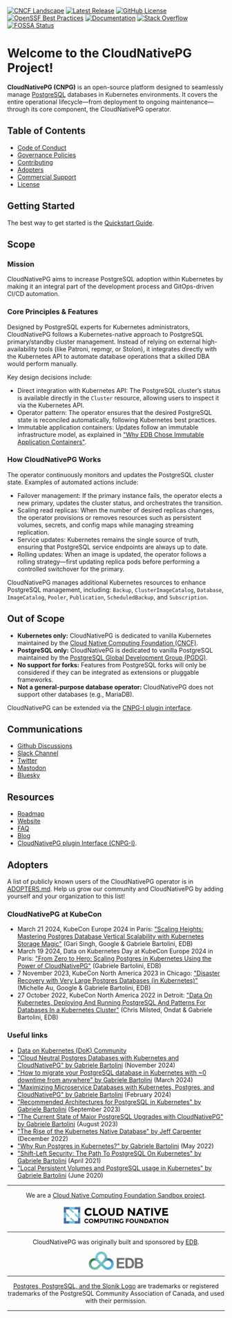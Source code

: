 [![CNCF Landscape](https://img.shields.io/badge/CNCF%20Landscape-5699C6)][cncf-landscape]
[![Latest Release](https://img.shields.io/github/v/release/cloudnative-pg/cloudnative-pg.svg)][latest-release]
[![GitHub License](https://img.shields.io/github/license/cloudnative-pg/cloudnative-pg)][license]
[![OpenSSF Best Practices](https://www.bestpractices.dev/projects/9933/badge)][openssf]
[![Documentation][documentation-badge]][documentation]
[![Stack Overflow](https://img.shields.io/badge/stackoverflow-cloudnative--pg-blue?logo=stackoverflow&logoColor=%23F48024&link=https%3A%2F%2Fstackoverflow.com%2Fquestions%2Ftagged%2Fcloudnative-pg)][stackoverflow]
[![FOSSA Status][fossa-badge]][fossa]

# Welcome to the CloudNativePG Project!

**CloudNativePG (CNPG)** is an open-source platform designed to seamlessly
manage [PostgreSQL](https://www.postgresql.org/) databases in Kubernetes
environments. It covers the entire operational lifecycle—from deployment to
ongoing maintenance—through its core component, the CloudNativePG operator.

## Table of Contents

- [Code of Conduct](CODE_OF_CONDUCT.md)
- [Governance Policies](https://github.com/cloudnative-pg/governance/blob/main/GOVERNANCE.md)
- [Contributing](CONTRIBUTING.md)
- [Adopters](ADOPTERS.md)
- [Commercial Support](https://cloudnative-pg.io/support/)
- [License](LICENSE)

## Getting Started

The best way to get started is the [Quickstart Guide](https://cloudnative-pg.io/documentation/current/quickstart/).

## Scope

### Mission

CloudNativePG aims to increase PostgreSQL adoption within Kubernetes by making
it an integral part of the development process and GitOps-driven CI/CD
automation.

### Core Principles & Features

Designed by PostgreSQL experts for Kubernetes administrators, CloudNativePG
follows a Kubernetes-native approach to PostgreSQL primary/standby cluster
management. Instead of relying on external high-availability tools (like
Patroni, repmgr, or Stolon), it integrates directly with the Kubernetes API to
automate database operations that a skilled DBA would perform manually.

Key design decisions include:

- Direct integration with Kubernetes API: The PostgreSQL cluster’s status is
  available directly in the `Cluster` resource, allowing users to inspect it
  via the Kubernetes API.
- Operator pattern: The operator ensures that the desired PostgreSQL state is
  reconciled automatically, following Kubernetes best practices.
- Immutable application containers: Updates follow an immutable infrastructure
  model, as explained in
  ["Why EDB Chose Immutable Application Containers"](https://www.enterprisedb.com/blog/why-edb-chose-immutable-application-containers).

### How CloudNativePG Works

The operator continuously monitors and updates the PostgreSQL cluster state.
Examples of automated actions include:

- Failover management: If the primary instance fails, the operator elects a new
  primary, updates the cluster status, and orchestrates the transition.
- Scaling read replicas: When the number of desired replicas changes, the
  operator provisions or removes resources such as persistent volumes, secrets,
  and config maps while managing streaming replication.
- Service updates: Kubernetes remains the single source of truth, ensuring
  that PostgreSQL service endpoints are always up to date.
- Rolling updates: When an image is updated, the operator follows a rolling
  strategy—first updating replica pods before performing a controlled
  switchover for the primary.

CloudNativePG manages additional Kubernetes resources to enhance PostgreSQL
management, including: `Backup`, `ClusterImageCatalog`, `Database`,
`ImageCatalog`, `Pooler`, `Publication`, `ScheduledBackup`, and `Subscription`.

## Out of Scope

- **Kubernetes only:** CloudNativePG is dedicated to vanilla Kubernetes
  maintained by the [Cloud Native Computing Foundation
  (CNCF)](https://kubernetes.io/).
- **PostgreSQL only:** CloudNativePG is dedicated to vanilla PostgreSQL
  maintained by the [PostgreSQL Global Development Group
  (PGDG)](https://www.postgresql.org/about/).
- **No support for forks:** Features from PostgreSQL forks will only be
  considered if they can be integrated as extensions or pluggable frameworks.
- **Not a general-purpose database operator:** CloudNativePG does not support
  other databases (e.g., MariaDB).

CloudNativePG can be extended via the [CNPG-I plugin interface](https://github.com/cloudnative-pg/cnpg-i).

## Communications

- [Github Discussions](https://github.com/cloudnative-pg/cloudnative-pg/discussions)
- [Slack Channel](https://join.slack.com/t/cloudnativepg/shared_invite/zt-30a6l6bp3-u1lNAmh~N02Cfiv2utKTFg)
- [Twitter](https://twitter.com/CloudNativePg)
- [Mastodon](https://mastodon.social/@CloudNativePG)
- [Bluesky](https://bsky.app/profile/cloudnativepg.bsky.social)

## Resources

- [Roadmap](https://github.com/orgs/cloudnative-pg/projects/1)
- [Website](https://cloudnative-pg.io)
- [FAQ](docs/src/faq.md)
- [Blog](https://cloudnative-pg.io/blog/)
- [CloudNativePG plugin Interface (CNPG-I)](https://github.com/cloudnative-pg/cnpg-i).

## Adopters

A list of publicly known users of the CloudNativePG operator is in [ADOPTERS.md](ADOPTERS.md).
Help us grow our community and CloudNativePG by adding yourself and your
organization to this list!

### CloudNativePG at KubeCon

- March 21 2024, KubeCon Europe 2024 in Paris: ["Scaling Heights: Mastering Postgres Database Vertical Scalability with Kubernetes Storage Magic"](https://kccnceu2024.sched.com/event/1YeM4/scaling-heights-mastering-postgres-database-vertical-scalability-with-kubernetes-storage-magic-gabriele-bartolini-edb-gari-singh-google) (Gari Singh, Google & Gabriele Bartolini, EDB)
- March 19 2024, Data on Kubernetes Day at KubeCon Europe 2024 in Paris: ["From Zero to Hero: Scaling Postgres in Kubernetes Using the Power of CloudNativePG"](https://colocatedeventseu2024.sched.com/event/1YFha/from-zero-to-hero-scaling-postgres-in-kubernetes-using-the-power-of-cloudnativepg-gabriele-bartolini-edb) (Gabriele Bartolini, EDB)
- 7 November 2023, KubeCon North America 2023 in Chicago: ["Disaster Recovery with Very Large Postgres Databases (in Kubernetes)"](https://kccncna2023.sched.com/event/1R2ml/disaster-recovery-with-very-large-postgres-databases-gabriele-bartolini-edb-michelle-au-google) (Michelle Au, Google & Gabriele Bartolini, EDB)
- 27 October 2022, KubeCon North America 2022 in Detroit: ["Data On Kubernetes, Deploying And Running PostgreSQL And Patterns For Databases In a Kubernetes Cluster"](https://kccncna2022.sched.com/event/182GB/data-on-kubernetes-deploying-and-running-postgresql-and-patterns-for-databases-in-a-kubernetes-cluster-chris-milsted-ondat-gabriele-bartolini-edb) (Chris Milsted, Ondat & Gabriele Bartolini, EDB)

### Useful links

- [Data on Kubernetes (DoK) Community](https://dok.community/)
- ["Cloud Neutral Postgres Databases with Kubernetes and CloudNativePG" by Gabriele Bartolini](https://www.cncf.io/blog/2024/11/20/cloud-neutral-postgres-databases-with-kubernetes-and-cloudnativepg/) (November 2024)
- ["How to migrate your PostgreSQL database in Kubernetes with ~0 downtime from anywhere" by Gabriele Bartolini](https://gabrielebartolini.it/articles/2024/03/cloudnativepg-recipe-5-how-to-migrate-your-postgresql-database-in-kubernetes-with-~0-downtime-from-anywhere/) (March 2024)
- ["Maximizing Microservice Databases with Kubernetes, Postgres, and CloudNativePG" by Gabriele Bartolini](https://gabrielebartolini.it/articles/2024/02/maximizing-microservice-databases-with-kubernetes-postgres-and-cloudnativepg/) (February 2024)
- ["Recommended Architectures for PostgreSQL in Kubernetes" by Gabriele Bartolini](https://www.cncf.io/blog/2023/09/29/recommended-architectures-for-postgresql-in-kubernetes/) (September 2023)
- ["The Current State of Major PostgreSQL Upgrades with CloudNativePG" by Gabriele Bartolini](https://www.enterprisedb.com/blog/current-state-major-postgresql-upgrades-cloudnativepg-kubernetes) (August 2023)
- ["The Rise of the Kubernetes Native Database" by Jeff Carpenter](https://thenewstack.io/the-rise-of-the-kubernetes-native-database/) (December 2022)
- ["Why Run Postgres in Kubernetes?" by Gabriele Bartolini](https://cloudnativenow.com/kubecon-cnc-eu-2022/why-run-postgres-in-kubernetes/) (May 2022)
- ["Shift-Left Security: The Path To PostgreSQL On Kubernetes" by Gabriele Bartolini](https://www.tfir.io/shift-left-security-the-path-to-postgresql-on-kubernetes/) (April 2021)
- ["Local Persistent Volumes and PostgreSQL usage in Kubernetes" by Gabriele Bartolini](https://www.2ndquadrant.com/en/blog/local-persistent-volumes-and-postgresql-usage-in-kubernetes/) (June 2020)

---

<p align="center">
We are a <a href="https://www.cncf.io/sandbox-projects/">Cloud Native Computing Foundation Sandbox project</a>.
</p>

<p style="text-align:center;" align="center">
      <picture align="center">
         <source media="(prefers-color-scheme: dark)" srcset="https://github.com/cncf/artwork/blob/main/other/cncf/horizontal/white/cncf-white.svg?raw=true">
         <source media="(prefers-color-scheme: light)" srcset="https://github.com/cncf/artwork/blob/main/other/cncf/horizontal/color/cncf-color.svg?raw=true">
         <img align="center" src="https://github.com/cncf/artwork/blob/main/other/cncf/horizontal/color/cncf-color.svg?raw=true" alt="CNCF logo" width="50%"/>
      </picture>
</p>

---

<p align="center">
CloudNativePG was originally built and sponsored by <a href="https://www.enterprisedb.com">EDB</a>.
</p>

<p style="text-align:center;" align="center">
      <picture align="center">
         <source media="(prefers-color-scheme: dark)" srcset="https://raw.githubusercontent.com/cloudnative-pg/.github/main/logo/edb_landscape_color_white.svg">
         <source media="(prefers-color-scheme: light)" srcset="https://raw.githubusercontent.com/cloudnative-pg/.github/main/logo/edb_landscape_color_grey.svg">
         <img align="center" src="https://raw.githubusercontent.com/cloudnative-pg/.github/main/logo/edb_landscape_color_grey.svg" alt="EDB logo" width="25%"/>
      </picture>
</p>

---

<p align="center">
<a href="https://www.postgresql.org/about/policies/trademarks/">Postgres, PostgreSQL, and the Slonik Logo</a>
are trademarks or registered trademarks of the PostgreSQL Community Association
of Canada, and used with their permission.
</p>

---

[cncf-landscape]: https://landscape.cncf.io/?item=app-definition-and-development--database--cloudnativepg
[stackoverflow]: https://stackoverflow.com/questions/tagged/cloudnative-pg
[latest-release]: https://github.com/cloudnative-pg/cloudnative-pg/releases/latest
[documentation]: https://cloudnative-pg.io/documentation/current/
[license]: https://github.com/cloudnative-pg/cloudnative-pg?tab=Apache-2.0-1-ov-file#readme
[openssf]: https://www.bestpractices.dev/projects/9933
[documentation-badge]: https://img.shields.io/badge/Documentation-white?logo=data%3Aimage%2Fpng%3Bbase64%2CiVBORw0KGgoAAAANSUhEUgAAACAAAAAgCAYAAABzenr0AAAGN0lEQVR4nJRXXWwcVxU%2B8%2F%2BzP%2BPZtR2v7dqy07jUJUALNaiK6lZyUVVKWgGKaIv8QCMekBAVQlQICcEzVZFQVYFKQhASEBHlISJPCRJEshTFChgrIYHEiYMh69jetffHM7Mzc%2B9Bs7vjnTs7yZpZWbt37s%2F5zne%2Bc861CD0eXRkbHc3NfjeffvxNAGEAgULD2756v35%2B3qe1Nc4fnQVEXlA2LnOcXlCF8S%2B6vvVgq%2FL3M65X3e51PvfQCU4WJgZe%2B8GQ8fS7AKgjBB8KEHwjDXZSjkf0CREAaXM2eI9c65siqWxWl360Xl74ANHz%2Fy8AitxnTBfmz%2BhyYS4wGhwObQCIHSA0AigOMBzvOsXzd4pnjyL6NMmWEH8hi2b28Og3%2FqRJA0ewfQy0v1vGO2NovwPo%2FEU%2FwVgSU1PI%2BSu79v3lJAB8HM%2BTI%2FO%2FUUXzM4xHIe0xI4DdRqOAwnF%2F38ePPyzaDIDh%2FMxcWh462m08aojuGY97C0nrAEHg9BlF0fmeAPr0J15vbaKsp0BZQzEDEAlP9B209UIIVXUta%2FQEQHwxgxFjTc%2BRskAwrgVWmHtg22vMPJwLDqGUNJIAMHVAkGu3WdpZz6NAkgSXpINSycluV28er1a3rJ4M3F2%2F9AtCvXKycRrTQttrjINjxxxIL9jevxdaDHU%2FTBr6pL5ruzuLZubgUQBOY2hPij3GBUe7tBCMBRE2KrXVSz0BBI%2FtPVgtV%2F%2FxkZ5WSjI%2F%2BFIXC3sHJwgT4yFqrZFFTSlVrp3sGYLwcfxSmXCbS00j2Ms4K7qkOsFx6qdTuiHtG4AimfmM8NyvOvR2G48qXtZ2fsfrN7%2BqpcRyUp0glKiimDm4TwAcHBp%2B9WeA4ki0GMWNR9OVF8BZvn7xtI%2FF09H8jzLEgz6yLwCDuelnFXHkTZZOytCOEdqDOtGwsm%2BNj00fXt%2B6%2Bj4vcA7bwNrZwENmXwAKuZnvsNRThs5ozMPfPiHyoDF7xiduHcXb70A8dRFheHjiySQATBZk0nl9MHPkBEWUoEtYjyrPFNwGzfdlD37Zdu98KCv%2BMmD2BYpUCvcST39e0%2BS1Wr249FAAg7mPzWrS5NstEbE0xrsiA6QN1PfRFLnhr%2BspxVJTlY8Mw1DqNXeyCQFREEXz9cHB0QOev73QaNhOF4B%2B45PHFHFgDhJTqjuubJFqX1KQco7NTTuW8kq95k2G4eLEGzM7lfItnjNeTKcOfV%2FT8hOuV77A9IK0XjgMpCO0ZiuV3L%2F6njCFAOmucGB3OII5XgCXEJTDdZLElVbu3Vz0fWexvL30k0B6ggBACOmIUBAEUKX0dDTvW7RCYcdZPq6n%2FSsQnUO2RuyBRgQ9Rc5mMvJ6CNIj1nXfd9qWAsCkaZzJAk1L8UjVqY737dSjfCGrPHWqXL32Q0mB%2F2BXnke00WaEYv2aTzAbnuV5pcWkDGAAGJmhSafh6hjr%2BW2SVYHrP7bb%2BOdPW%2FUgflGlTM2gaK%2Ft7tp6%2BN6yixdN89DcIwGktIFPABfNbwoQqQWEUnDJzg1g0jDeK5p7Kp7nensXFI7uyAr%2FLyM7fYLnpa6LYScE8vDnot5hrKlslm%2BfE3nVxJgO4o3KcYu%2FF8XM8yFQ27n%2F65Te%2FzKl3Jhpjj6TCIDneRD5%2FItxr1vdkALw7p1qfeWPpjHxMtsXaPxu6FLc%2BrnbSB1r7fcrlr36nqwMzQfnplJDryQCGOh%2FbLjhcM%2FEvQ4Pdund9xRV5m1LfTXaF%2BK9gsLGB9nsgddcz8thM%2FarPzYM8%2FFazf9sMFaU%2Fi%2FwvNANwEhPvUGR8ozn7d%2BiDKXixtKpbHp81nV9E7puRy31ixKUbOe%2Fv3Ud891ghhDrL5Z975eaOvV%2BCNRp0Gfz%2BcJjDABdTwlpdfKbId0t5XYAcHz5D5ZVtWUp9%2Flog2L7PgVJqZx0HOE5Cqghemv1%2Bt%2FeGBmZ%2BdB2yNN72UEpnzXG32YADA186i3bIpPxMhuKrFK%2Fd77JUnbkKbYvRJlC8DzKSZK76Lq1he2dKy%2BZuSfesSz5a2xHDbLJ%2BJaqdv5H4EUY%2BzbG2m9HgN7mg81bfw4W1uu7AjvHaqDhqF%2FZ3Fq5XFy%2FcESSDsx5fvZ7wLEsNfXk%2BjlVHfpSCOB%2FAQAA%2F%2F8zd8orZc2N9AAAAABJRU5ErkJggg%3D%3D
[fossa-badge]: https://app.fossa.com/api/projects/git%2Bgithub.com%2Fcloudnative-pg%2Fcloudnative-pg.svg?type=small
[fossa]: https://app.fossa.com/projects/git%2Bgithub.com%2Fcloudnative-pg%2Fcloudnative-pg?ref=badge_small
